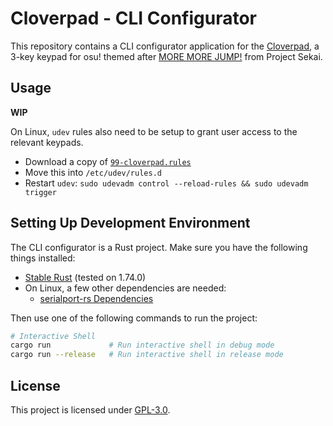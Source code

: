 # Cloverpad - CLI Configurator

This repository contains a CLI configurator application for the [Cloverpad](https://github.com/Cloverpad), a 3-key keypad for osu! themed after [MORE MORE JUMP!](https://www.sekaipedia.org/wiki/MORE_MORE_JUMP!) from Project Sekai.

## Usage

**WIP**

On Linux, `udev` rules also need to be setup to grant user access to the relevant keypads.

- Download a copy of [`99-cloverpad.rules`](./udev/99-cloverpad.rules)
- Move this into `/etc/udev/rules.d`
- Restart `udev`: `sudo udevadm control --reload-rules && sudo udevadm trigger`

## Setting Up Development Environment

The CLI configurator is a Rust project. Make sure you have the following things installed:

- [Stable Rust](https://www.rust-lang.org/learn/get-started) (tested on 1.74.0)
- On Linux, a few other dependencies are needed:
  - [serialport-rs Dependencies](https://github.com/serialport/serialport-rs#dependencies)

Then use one of the following commands to run the project:

```bash
# Interactive Shell
cargo run             # Run interactive shell in debug mode
cargo run --release   # Run interactive shell in release mode
```

## License

This project is licensed under [GPL-3.0](./LICENSE).
